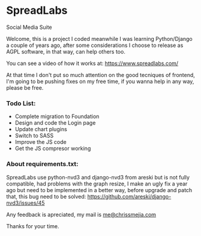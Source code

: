 # SpreadLabs
Social Media Suite

Welcome, this is a project I coded meanwhile I was learning Python/Django a couple of years ago, after some considerations I choose to release as AGPL software, in that way, can help others too.

You can see a video of how it works at: https://www.spreadlabs.com/

At that time I don't put so much attention on the good tecniques of frontend, I'm going to be pushing fixes on my free time, if you wanna help in any way, please be free.

### Todo List:
* Complete migration to Foundation
* Design and code the Login page
* Update chart plugins
* Switch to SASS
* Improve the JS code
* Get the JS compresor working

### About requirements.txt:
SpreadLabs use python-nvd3 and django-nvd3 from areski but is not fully compatible, had problems with the graph resize, I make an ugly fix a year ago but need to be implemented in a better way, before upgrade and patch that, this bug need to be solved: https://github.com/areski/django-nvd3/issues/45

Any feedback is apreciated, my mail is me@chrissmejia.com

Thanks for your time.
